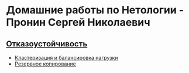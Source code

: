 # Домашние работы по Нетологии - Пронин Сергей Николаевич

## [Отказоустойчивость](sflt-homeworks)
- [Кластеризация и балансировка нагрузки](sflt-homeworks/sflt-2.md)
- [Резервное копирование](sflt-homeworks/sflt-3.md)
